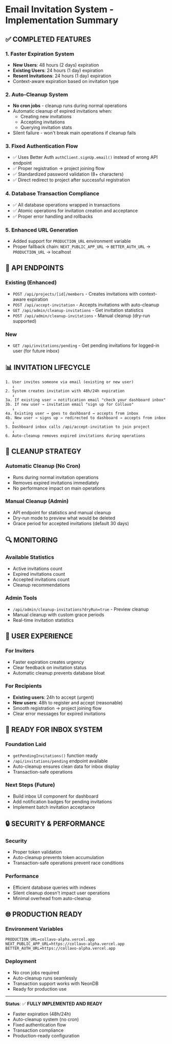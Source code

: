 # Email Invitation System - Implementation Summary

## ✅ COMPLETED FEATURES

### 1. **Faster Expiration System**
- **New Users**: 48 hours (2 days) expiration
- **Existing Users**: 24 hours (1 day) expiration  
- **Resent Invitations**: 24 hours (1 day) expiration
- Context-aware expiration based on invitation type

### 2. **Auto-Cleanup System** 
- **No cron jobs** - cleanup runs during normal operations
- Automatic cleanup of expired invitations when:
  - Creating new invitations
  - Accepting invitations
  - Querying invitation stats
- Silent failure - won't break main operations if cleanup fails

### 3. **Fixed Authentication Flow**
- ✅ Uses Better Auth `authClient.signUp.email()` instead of wrong API endpoint
- ✅ Proper registration → project joining flow
- ✅ Standardized password validation (8+ characters)
- ✅ Direct redirect to project after successful registration

### 4. **Database Transaction Compliance**
- ✅ All database operations wrapped in transactions
- ✅ Atomic operations for invitation creation and acceptance
- ✅ Proper error handling and rollbacks

### 5. **Enhanced URL Generation**
- Added support for `PRODUCTION_URL` environment variable
- Proper fallback chain: `NEXT_PUBLIC_APP_URL` → `BETTER_AUTH_URL` → `PRODUCTION_URL` → localhost

## 🔧 API ENDPOINTS

### Existing (Enhanced)
- `POST /api/projects/[id]/members` - Creates invitations with context-aware expiration
- `POST /api/accept-invitation` - Accepts invitations with auto-cleanup
- `GET /api/admin/cleanup-invitations` - Get invitation statistics  
- `POST /api/admin/cleanup-invitations` - Manual cleanup (dry-run supported)

### New
- `GET /api/invitations/pending` - Get pending invitations for logged-in user (for future inbox)

## 📊 INVITATION LIFECYCLE

```
1. User invites someone via email (existing or new user)
   ↓
2. System creates invitation with 48h/24h expiration
   ↓  
3a. If existing user → notification email "check your dashboard inbox"
3b. If new user → invitation email "sign up for Collavo"
   ↓
4a. Existing user → goes to dashboard → accepts from inbox
4b. New user → signs up → redirected to dashboard → accepts from inbox
   ↓
5. Dashboard inbox calls /api/accept-invitation to join project
   ↓
6. Auto-cleanup removes expired invitations during operations
```

## 🧹 CLEANUP STRATEGY

### Automatic Cleanup (No Cron)
- Runs during normal invitation operations
- Removes expired invitations immediately
- No performance impact on main operations

### Manual Cleanup (Admin)
- API endpoint for statistics and manual cleanup
- Dry-run mode to preview what would be deleted
- Grace period for accepted invitations (default 30 days)

## 🔍 MONITORING

### Available Statistics
- Active invitations count
- Expired invitations count  
- Accepted invitations count
- Cleanup recommendations

### Admin Tools
- `/api/admin/cleanup-invitations?dryRun=true` - Preview cleanup
- Manual cleanup with custom grace periods
- Real-time invitation statistics

## 📱 USER EXPERIENCE

### For Inviters
- Faster expiration creates urgency
- Clear feedback on invitation status
- Automatic cleanup prevents database bloat

### For Recipients  
- **Existing users**: 24h to accept (urgent)
- **New users**: 48h to register and accept (reasonable)
- Smooth registration → project joining flow
- Clear error messages for expired invitations

## 🚀 READY FOR INBOX SYSTEM

### Foundation Laid
- `getPendingInvitations()` function ready
- `/api/invitations/pending` endpoint available
- Auto-cleanup ensures clean data for inbox display
- Transaction-safe operations

### Next Steps (Future)
- Build inbox UI component for dashboard
- Add notification badges for pending invitations
- Implement batch invitation acceptance

## 🔒 SECURITY & PERFORMANCE

### Security
- Proper token validation
- Auto-cleanup prevents token accumulation
- Transaction-safe operations prevent race conditions

### Performance  
- Efficient database queries with indexes
- Silent cleanup doesn't impact user operations
- Minimal overhead from auto-cleanup

## 🌐 PRODUCTION READY

### Environment Variables
```env
PRODUCTION_URL=collavo-alpha.vercel.app
NEXT_PUBLIC_APP_URL=https://collavo-alpha.vercel.app  
BETTER_AUTH_URL=https://collavo-alpha.vercel.app
```

### Deployment
- No cron jobs required
- Auto-cleanup runs seamlessly  
- Transaction support works with NeonDB
- Ready for production use

---

**Status**: ✅ **FULLY IMPLEMENTED AND READY**
- Faster expiration (48h/24h)
- Auto-cleanup system (no cron)
- Fixed authentication flow
- Transaction compliance
- Production-ready configuration
